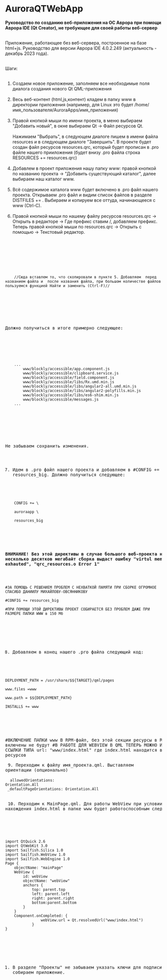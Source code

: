 # AuroraQTWebApp

<strong>Руководство по созданию веб-приложения на ОС Аврора при помощи Аврора IDE (Qt Creator), не требующее для своей работы веб-сервер</strong><br><br>

Приложение, работающее без веб-сервера, построенное на базе html+js. Руководство для версии Аврора IDE 4.0.2.249 (актуальность - декабрь 2023 года).<br><br>

Шаги:<br><br>
1. Создаем новое приложение, заполняем все необходимые поля диалога создания нового Qt QML-приложения<br><br>
2. Весь веб-контент (html,js,контент) кладем в папку www в директории приложения (например, для Linux это будет /home/имя_пользователя/AuroraApps/имя_приложения)<br><br>
3. Правой кнопкой мыши по имени проекта, в меню выбираем "Добавить новый", в окне выбираем Qt -> Файл ресурсов Qt.<br><br>
Нажимаем "Выбрать", в следующем диалоге пишем в имени файла resources и в следующем диалоге "Завершить". В проекте будет создан файл ресурсов resources.qrc, который будет прописан в .pro файле нашего прииложения (будет внизу .pro файла строка RESOURCES += resources.qrc)<br><br>
4. Добавлем в проект приложения нашу папку www: правой кнопкой по названию проекта -> "Добавить существующий каталог", далее выбираем наш каталог www.<br><br>
5. Всё содержимое каталога www будет включено в .pro файл нашего проекта. Открываем .pro файл и видим список файлов в разделе DISTFILES += . Выбираем и копируем все оттуда, начинающееся с www (Ctrl-C).<br><br>
6. Правой кнопкой мыши по нашему файлу ресурсов resources.qrc -> Открыть в редакторе -> Где префикс ставим /, добавляем префикс. Теперь правой кнопкой мыши по resources.qrc -> Открыть с помощью -> Текстовый редактор.<br><br>
   <pre><code> 
  <RCC>
    <qresource prefix="/">
    //Сюда вставлем то, что скопировали в пункте 5. Добавляем <file> перед названием файла и </file> после названия файла, при большом количестве файлов пользуемся функцией Найти и заменить (Ctrl-F)//
    </qresource>
</RCC>
</code><pre><br><br>

Должно получиться в итоге примерно следующее:<br><br>
<pre><code>
<RCC>
    <qresource prefix="/">
    ...
        <file>www/blockly/accessible/app.component.js</file>
        <file>www/blockly/accessible/clipboard.service.js</file>
        <file>www/blockly/accessible/field.component.js</file>
        <file>www/blockly/accessible/libs/Rx.umd.min.js</file>
        <file>www/blockly/accessible/libs/angular2-all.umd.min.js</file>
        <file>www/blockly/accessible/libs/angular2-polyfills.min.js</file>
        <file>www/blockly/accessible/libs/es6-shim.min.js</file>
        <file>www/blockly/accessible/messages.js</file>
    ...
        </qresource>
</RCC>
</code></pre><br><br>

Не забываем сохранить изменения.

7. Идем в .pro файл нашего проекта и добавляем  в #CONFIG += resources_big. Должно получиться следующее:<br><br>
   
<code>
    CONFIG += \ <br>
    auroraapp \ <br>
    resources_big <br>
</code><br><br>

<strong>ВНИМАНИЕ! 
Без этой директивы в случае большого веб-проекта на несколько десятков мегабайт сборка выдаст ошибку "virtul memory exhauted", "qrc_resources.o Error 1"
</strong><br><br>

<code>
#ЗА ПОМОЩЬ С РЕШЕНИЕМ ПРОБЛЕМ С НЕХВАТКОЙ ПАМЯТИ ПРИ СБОРКЕ ОГРОМНОЕ СПАСИБО ДАНИИЛУ МИХАЙЛОВУ-ОВСЯННИКОВУ <br>
#CONFIG += resources_big<br>
#ПРИ ПОМОЩИ ЭТОЙ ДИРЕКТИВЫ ПРОЕКТ СОБИРАЕТСЯ БЕЗ ПРОБЛЕМ ДАЖЕ ПРИ РАЗМЕРЕ ПАПКИ WWW в 150 Мб<br>
</code><br><br>

8. Добавляем в конец нашего .pro файла следующий код:<br><br>
<code>
DEPLOYMENT_PATH = /usr/share/$${TARGET}/qml/pages <br>
www.files =www <br>
www.path = $${DEPLOYMENT_PATH} <br>
INSTALLS += www <br>
</code><br><br>

#ВКЛЮЧЕНИЕ ПАПКИ www В RPM-файл, без этой секции ресурсы в RPM-файл включены не будут
#В РАБОТЕ ДЛЯ WEBVIEW В QML ТЕПЕРЬ МОЖНО ИСПОЛЬЗОВАТЬ ССЫЛКИ ТИПА url: "www/index.html" где index.html находится в папке www ресурсов
<br><br>
9. Переходим к файлу имя_проекта.qml. Выставляем ориентации (опционально)<br><br>
<code>
    allowedOrientations: Orientation.All <br>
    _defaultPageOrientations: Orientation.All
</code>
<br><br>
10. Перходим к MainPage.qml. Для работы WebView при условии нахождения index.html в папке www будет работоспособным следующи код:
<br><br>
<pre><code>
import QtQuick 2.6
import QtWebKit 3.0
import Sailfish.Silica 1.0
import Sailfish.WebView 1.0
import Sailfish.WebEngine 1.0
Page {
    objectName: "mainPage"
    WebView {
        id: webView
        objectName: "webView"
        anchors {
            top: parent.top
            left: parent.left
            right: parent.right
            bottom:parent.bottom
        }
    }
    Component.onCompleted: {
                webView.url = Qt.resolvedUrl("www/index.html")
            }
}
</code></pre><br><br>

11. В разделе "Проекты" не забываем указать ключи для подписи пакетов, собираем приложение.
